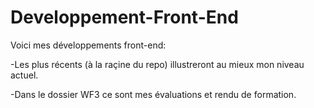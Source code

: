 # Developpement-Front-End

Voici mes développements front-end:

-Les plus récents (à la raçine du repo) illustreront au mieux mon niveau actuel.

-Dans le dossier WF3 ce sont mes évaluations et rendu de formation.
